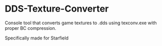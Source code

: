 # DDS-Texture-Converter
Console tool that converts game textures to .dds using texconv.exe with proper BC compression.

Specifically made for Starfield
